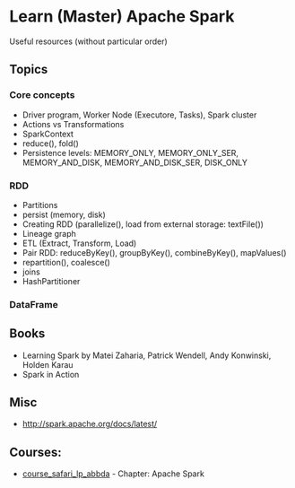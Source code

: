 
# Learn (Master) Apache Spark

Useful resources (without particular order)

## Topics

### Core concepts
- Driver program, Worker Node (Executore, Tasks), Spark cluster
- Actions vs Transformations
- SparkContext
- reduce(), fold()
- Persistence levels: MEMORY_ONLY, MEMORY_ONLY_SER, MEMORY_AND_DISK, MEMORY_AND_DISK_SER, DISK_ONLY

### RDD
- Partitions
- persist (memory, disk)
- Creating RDD (parallelize(), load from external storage: textFile())
- Lineage graph
- ETL (Extract, Transform, Load)
- Pair RDD: reduceByKey(), groupByKey(), combineByKey(), mapValues()
- repartition(), coalesce()
- joins
- HashPartitioner

### DataFrame

## Books
- Learning Spark by Matei Zaharia, Patrick Wendell, Andy Konwinski, Holden Karau
- Spark in Action

## Misc
- http://spark.apache.org/docs/latest/

## Courses:
- [course_safari_lp_abbda](https://www.safaribooksonline.com/learning-paths/learning-path-architect/9781491987063) - Chapter: Apache Spark
